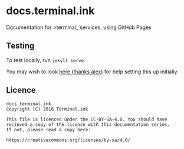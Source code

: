 # docs.terminal.ink
Documentation for >terminal_ services, using GitHub Pages

## Testing
To test locally, run `jekyll serve`.

You may wish to look 
[here (thanks alex)](https://github.com/AlexFlipnote/alexflipnote.github.io) for help setting this up initially.

## Licence

```
docs.terminal.ink
Copyright (C) 2018 Terminal.ink

This file is licenced under the CC-BY-SA-4.0. You should have
recieved a copy of the licence with this documentation series.
If not, please read a copy here:

https://creativecommons.org/licenses/by-sa/4.0/
```
